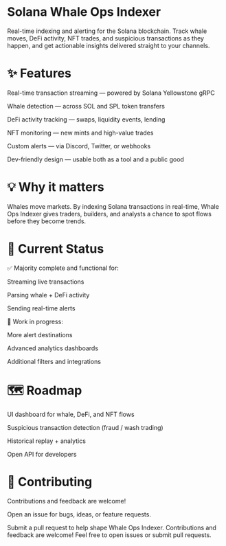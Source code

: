 # Solana Whale Ops Indexer

Real-time indexing and alerting for the Solana blockchain.
Track whale moves, DeFi activity, NFT trades, and suspicious transactions as they happen, and get actionable insights delivered straight to your channels.

# ✨ Features

 Real-time transaction streaming — powered by Solana Yellowstone gRPC

 Whale detection — across SOL and SPL token transfers

 DeFi activity tracking — swaps, liquidity events, lending

 NFT monitoring — new mints and high-value trades

 Custom alerts — via Discord, Twitter, or webhooks

 Dev-friendly design — usable both as a tool and a public good

 # 💡 Why it matters

Whales move markets. By indexing Solana transactions in real-time, Whale Ops Indexer gives traders, builders, and analysts a chance to spot flows before they become trends.

# 📌 Current Status

✅ Majority complete and functional for:

Streaming live transactions

Parsing whale + DeFi activity

Sending real-time alerts

🚧 Work in progress:

More alert destinations

Advanced analytics dashboards

Additional filters and integrations

# 🗺️ Roadmap

UI dashboard for whale, DeFi, and NFT flows

Suspicious transaction detection (fraud / wash trading)

Historical replay + analytics

Open API for developers

# 🤝 Contributing

Contributions and feedback are welcome!

Open an issue for bugs, ideas, or feature requests.

Submit a pull request to help shape Whale Ops Indexer.
Contributions and feedback are welcome! Feel free to open issues or submit pull requests.

